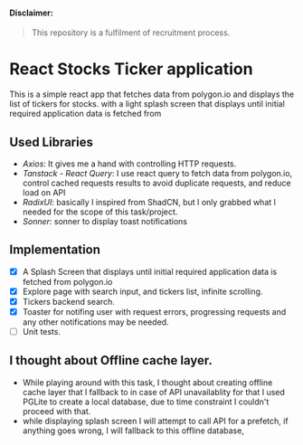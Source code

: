 #### Disclaimer:
> This repository is a fulfilment of recruitment process.

# React Stocks Ticker application

This is a simple react app that fetches data from polygon.io and displays the list of tickers for stocks.
with a light splash screen that displays until initial required application data is fetched from

## Used Libraries
- *Axios*: It gives me a hand with controlling HTTP requests.
- *Tanstack - React Query*: I use react query to fetch data from polygon.io, control cached requests results to avoid duplicate requests, and reduce load on API
- *RadixUI*: basically I inspired from ShadCN, but I only grabbed what I needed for the scope of this task/project.
- *Sonner*: sonner to display toast notifications

## Implementation
- [x] A Splash Screen that displays until initial required application data is fetched from polygon.io
- [x] Explore page with search input, and tickers list, infinite scrolling.
- [x] Tickers backend search.
- [x] Toaster for notifing user with request errors, progressing requests and any other notifications may be needed.
- [ ] Unit tests.

## I thought about Offline cache layer.
- While playing around with this task, I thought about creating offline cache layer that I fallback to in case of API unavailablity
for that I used PGLite to create a local database, due to time constraint I couldn't proceed with that.
- while displaying splash screen I will attempt to call API for a prefetch, if anything goes wrong, I will fallback to this offline database,
